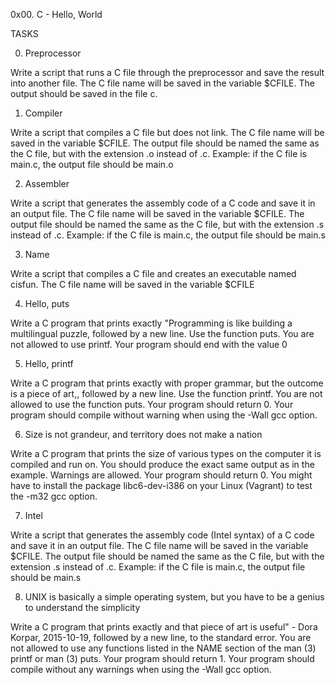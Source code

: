 0x00. C - Hello, World

TASKS

0. Preprocessor

Write a script that runs a C file through the preprocessor and save the result into another file.
The C file name will be saved in the variable $CFILE.
The output should be saved in the file c.

1. Compiler

Write a script that compiles a C file but does not link.
The C file name will be saved in the variable $CFILE.
The output file should be named the same as the C file, but with the extension .o instead of .c.
Example: if the C file is main.c, the output file should be main.o


2. Assembler

Write a script that generates the assembly code of a C code and save it in an output file.
The C file name will be saved in the variable $CFILE.
The output file should be named the same as the C file, but with the extension .s instead of .c.
Example: if the C file is main.c, the output file should be main.s

3. Name

Write a script that compiles a C file and creates an executable named cisfun.
The C file name will be saved in the variable $CFILE

4. Hello, puts

Write a C program that prints exactly "Programming is like building a multilingual puzzle, followed by a new line.
Use the function puts.
You are not allowed to use printf.
Your program should end with the value 0

5. Hello, printf

Write a C program that prints exactly with proper grammar, but the outcome is a piece of art,, followed by a new line.
Use the function printf.
You are not allowed to use the function puts.
Your program should return 0.
Your program should compile without warning when using the -Wall gcc option.

6. Size is not grandeur, and territory does not make a nation

Write a C program that prints the size of various types on the computer it is compiled and run on.
You should produce the exact same output as in the example.
Warnings are allowed.
Your program should return 0.
You might have to install the package libc6-dev-i386 on your Linux (Vagrant) to test the -m32 gcc option.


7. Intel

Write a script that generates the assembly code (Intel syntax) of a C code and save it in an output file.
The C file name will be saved in the variable $CFILE.
The output file should be named the same as the C file, but with the extension .s instead of .c.
Example: if the C file is main.c, the output file should be main.s

8. UNIX is basically a simple operating system, but you have to be a genius to understand the simplicity

Write a C program that prints exactly and that piece of art is useful" - Dora Korpar, 2015-10-19, followed by a new line, to the standard error.
You are not allowed to use any functions listed in the NAME section of the man (3) printf or man (3) puts.
Your program should return 1.
Your program should compile without any warnings when using the -Wall gcc option.
